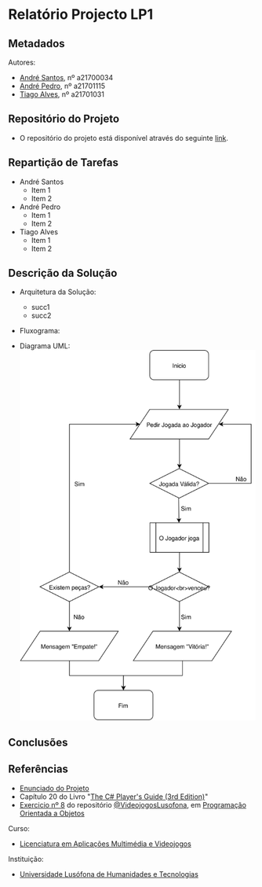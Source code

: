 # Relatório Projecto LP1




## Metadados

 Autores: 
 * [André Santos][AS], nº a21700034
 * [André Pedro][AP], nº a21701115
 * [Tiago Alves][TA], nº a21701031
 
## Repositório do Projeto
 * O repositório do projeto está disponível através do seguinte [link][rp].

## Repartição de Tarefas

 * André Santos
	* Item 1
	* Item 2
 * André Pedro
	* Item 1
	* Item 2
 * Tiago Alves
	* Item 1
	* Item 2


## Descrição da Solução

 * Arquitetura da Solução:
	* succ1
	* succ2
 * Fluxograma:

 * Diagrama UML:
![Alt text](https://raw.githubusercontent.com/andre-pedro/projetoLP1/master/Fluxograma.svg?sanitize=true "Fluxograma do Projeto")

 
## Conclusões 

## Referências
 * [Enunciado do Projeto][ref1]
 * Capítulo 20 do Livro "[The C# Player's Guide (3rd Edition)][ref2]"
 * [Exercicio nº 8][ref3] do repositório [@VideojogosLusofona][ref4], em [Programação Orientada a Objetos][ref5]
 
Curso:
* [Licenciatura em Aplicações Multimédia e Videojogos][lamv]
	
Instituição: 
* [Universidade Lusófona de Humanidades e Tecnologias][ULHT]



[AS]:https://github.com/Snigy24
[AP]:https://github.com/andre-pedro
[TA]:https://github.com/synpse
[lamv]:https://www.ulusofona.pt/licenciatura/aplicacoes-multimedia-e-videojogos
[ULHT]:https://www.ulusofona.pt/
[rp]:https://github.com/andre-pedro/projetoLP1
[ref1]:https://github.com/VideojogosLusofona/lp12017p1
[ref2]:http://starboundsoftware.com/books/c-sharp/
[ref3]:https://github.com/VideojogosLusofona/lp1_exercicios/blob/master/solucoes/03_poo/08.md
[ref4]:https://github.com/VideojogosLusofona/
[ref5]:https://github.com/VideojogosLusofona/lp1_exercicios/blob/master/solucoes/03_poo/